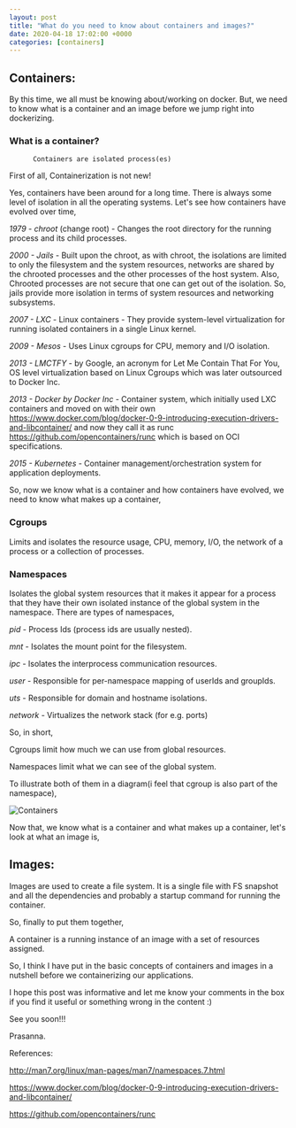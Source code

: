 ```yaml
---
layout: post
title: "What do you need to know about containers and images?"
date: 2020-04-18 17:02:00 +0000
categories: [containers]
---
```


## Containers:

By this time, we all must be knowing about/working on docker. But, we need to know what is a container and an image before we jump right into dockerizing.

### What is a container?

          Containers are isolated process(es)
          
First of all, Containerization is not new!

Yes, containers have been around for a long time. There is always some level of isolation in all the operating systems. Let's see how containers have evolved over time,

*1979 - chroot* (change root) - Changes the root directory for the running process and its child processes.

*2000 - Jails* - Built upon the chroot, as with chroot, the isolations are limited to only the filesystem and the system resources, networks are shared by the chrooted processes and the other processes of the host system. Also, Chrooted processes are not secure that one can get out of the isolation. So, jails provide more isolation in terms of system resources and networking subsystems.

*2007 - LXC* - Linux containers - They provide system-level virtualization for running isolated containers in a single Linux kernel.

*2009 - Mesos* - Uses Linux cgroups for CPU, memory and I/O isolation.

*2013 - LMCTFY* - by Google, an acronym for Let Me Contain That For You, OS level virtualization based on Linux Cgroups which was later outsourced to Docker Inc.

*2013 - Docker by Docker Inc* - Container system, which initially used LXC containers and moved on with their own https://www.docker.com/blog/docker-0-9-introducing-execution-drivers-and-libcontainer/ and now they call it as runc https://github.com/opencontainers/runc which is based on OCI specifications.

*2015 - Kubernetes* - Container management/orchestration system for application deployments.

So, now we know what is a container and how containers have evolved, we need to know what makes up a container,

### Cgroups

Limits and isolates the resource usage, CPU, memory, I/O, the network of a process or a collection of processes.

### Namespaces

Isolates the global system resources that it makes it appear for a process that they have their own isolated instance of the global system in the namespace. There are types of namespaces,

*pid* - Process Ids (process ids are usually nested).

*mnt* - Isolates the mount point for the filesystem.

*ipc* - Isolates the interprocess communication resources.

*user* - Responsible for per-namespace mapping of userIds and groupIds.

*uts* - Responsible for domain and hostname isolations.

*network* - Virtualizes the network stack (for e.g. ports)

So, in short,

Cgroups limit how much we can use from global resources.

Namespaces limit what we can see of the global system.

To illustrate both of them in a diagram(i feel that cgroup is also part of the namespace),

![Containers](https://raw.githubusercontent.com/prasanna-ds/agusmakmun.github.io/master/static/img/_posts/Containers.png)

Now that, we know what is a container and what makes up a container, let's look at what an image is,

## Images:

Images are used to create a file system. It is a single file with FS snapshot and all the dependencies and probably a startup command for running the container.

So, finally to put them together,

A container is a running instance of an image with a set of resources assigned.

So, I think I have put in the basic concepts of containers and images in a nutshell before we containerizing our applications.

I hope this post was informative and let me know your comments in the box if you find it useful or something wrong in the content :)

See you soon!!!

Prasanna.

References:

http://man7.org/linux/man-pages/man7/namespaces.7.html

https://www.docker.com/blog/docker-0-9-introducing-execution-drivers-and-libcontainer/

https://github.com/opencontainers/runc
